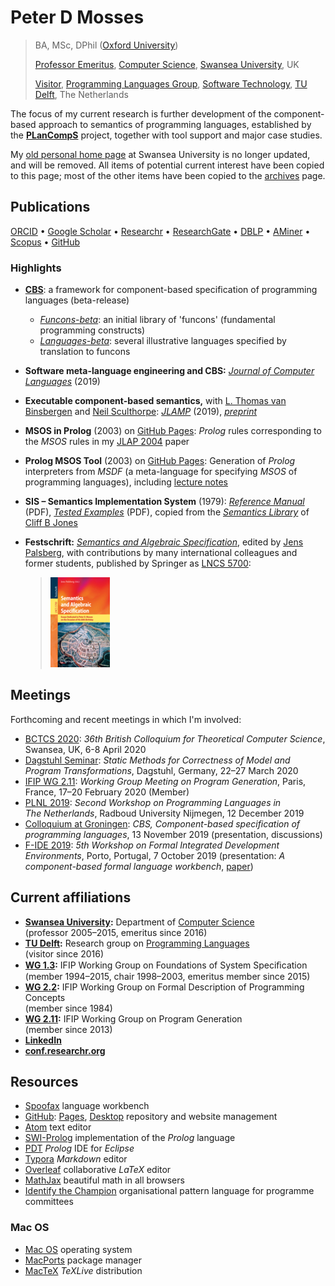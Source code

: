 # Peter D Mosses

> BA, MSc, DPhil ([Oxford University](https://www.ox.ac.uk/))
>
> [Professor Emeritus](https://www.swansea.ac.uk/staff/science/computer-science/p.d.mosses/), [Computer Science](https://www.swansea.ac.uk/compsci/), [Swansea University](http://www.swansea.ac.uk/), UK
>
> [Visitor](https://www.tudelft.nl/en/staff/p.d.mosses/), [Programming Languages Group](https://pl.ewi.tudelft.nl), [Software Technology](https://www.tudelft.nl/en/eemcs/the-faculty/departments/software-technology/), [TU Delft](https://www.tudelft.nl/en/), The Netherlands

The focus of my current research is further development of the component-based approach to semantics of programming languages, established by the **[PLanCompS](http://plancomps.org)** project, together with tool support and major case studies.

My [old personal home page](http://cs.swansea.ac.uk/~cspdm/) at Swansea University is no longer updated, and will be removed. All items of potential current interest have been copied to this page; most of the other items have been copied to the [archives](archives.md) page.

## Publications

[ORCID](https://orcid.org/0000-0002-5826-7520) • [Google Scholar](https://scholar.google.co.uk/citations?user=fIK8JS8AAAAJ) • [Researchr](https://researchr.org/profile/peterdmosses) • [ResearchGate](https://www.researchgate.net/profile/Peter_Mosses) • [DBLP](https://dblp.org/pid/m/PeterDMosses) • [AMiner](https://aminer.org/profile/53f439bbdabfaeee229c9f29) • [Scopus](https://www.scopus.com/authid/detail.uri?authorId=6701810942) • [GitHub](https://github.com/pdmosses)

### Highlights

- **[CBS](https://plancomps.github.io/CBS-beta/)**: a framework for component-based specification of programming languages (beta-release)

  - [*Funcons-beta*](https://plancomps.github.io/CBS-beta/docs/Funcons-beta): an initial library of 'funcons' (fundamental programming constructs)
  - [*Languages-beta*](https://plancomps.github.io/CBS-beta/docs/Languages-beta): several illustrative languages specified by translation to funcons

- **Software meta-language engineering and CBS:** *[Journal of Computer Languages](https://doi.org/10.1016/j.jvlc.2018.11.003)* (2019)

- **Executable component-based semantics,** with [L. Thomas van Binsbergen](https://www.cwi.nl/people/thomas-van-binsbergen) and [Neil Sculthorpe](http://neilsculthorpe.com): *[JLAMP](https://doi.org/10.1016/j.jlamp.2018.12.004)* (2019), *[preprint](papers/Binsbergen2019ECBS)*

- **MSOS in Prolog** (2003) on [GitHub Pages](https://pdmosses.github.io/msos-in-prolog): *Prolog* rules corresponding to the *MSOS* rules in my [JLAP 2004](papers/Mosses2004MSOS) paper

- **Prolog MSOS Tool** (2003) on [GitHub Pages](https://pdmosses.github.io/prolog-msos-tool): Generation of *Prolog* interpreters from *MSDF* (a meta-language for specifying *MSOS* of programming languages), including [lecture notes](https://github.com/pdmosses/prolog-msos-tool/blob/master/Notes.pdf)

- **SIS – Semantics Implementation System** (1979): *[Reference Manual](http://cs.swansea.ac.uk/~cspdm/pub/DAIMI-MD-30.pdf)* (PDF), *[Tested Examples](http://cs.swansea.ac.uk/~cspdm/pub/DAIMI-MD-33.pdf)* (PDF), copied from the *[Semantics Library](http://homepages.cs.ncl.ac.uk/cliff.jones/semantics-library/)* of [Cliff B Jones](http://homepages.cs.ncl.ac.uk/cliff.jones/)

- **Festschrift:** [*Semantics and Algebraic Specification*](https://www.springer.com/computer/foundations/book/978-3-642-04163-1), edited by [Jens Palsberg](https://www.cs.ucla.edu/~palsberg/), with contributions by many international colleagues and former students, published by Springer as  [LNCS 5700](https://www.springer.com/computer/foundations/book/978-3-642-04163-1):

  > [![img](images/festschrift-cover.jpg)](http://www.springer.com/computer/foundations/book/978-3-642-04163-1)

## Meetings

Forthcoming and recent meetings in which I'm involved:

- [BCTCS 2020](http://cs.swansea.ac.uk/bctcs2020/):
  *36th British Colloquium for Theoretical Computer Science*, Swansea, UK, 6-8 April 2020
- [Dagstuhl Seminar](https://www.dagstuhl.de/20131):
  *Static Methods for Correctness of Model and Program Transformations*, Dagstuhl, Germany, 22–27 March 2020
- [IFIP WG 2.11](https://wiki.hh.se/wg211/index.php?title=WG211/M20Schedule):
  *Working Group Meeting on Program Generation*, Paris, France, 17–20 February 2020 (Member)
- [PLNL 2019](https://wiki.clean.cs.ru.nl/PLNL19):
  *Second Workshop on Programming Languages in The Netherlands*, Radboud University Nijmegen, 12 December 2019
- [Colloquium at Groningen](https://www.rug.nl/research/bernoulli/calendar/colloquia/computer-science/2019/20191113-p-mosses):
  *CBS, Component-based specification of programming languages*, 13 November 2019
  (presentation, discussions)
- [F-IDE 2019](https://sites.google.com/view/fideworkshop2019/):
  *5th Workshop on Formal Integrated Development Environments*, Porto, Portugal, 7 October 2019
  (presentation: *A component-based formal language workbench*,
  [paper](https://doi.org/10.4204/EPTCS.310.4))

## Current affiliations

- **[Swansea University](https://www.swansea.ac.uk/):** Department of [Computer Science](https://www.swansea.ac.uk/compsci/)  
  (professor 2005–2015, emeritus since 2016)
- **[TU Delft](https://www.tudelft.nl/en/):** Research group on [Programming Languages](https://pl.ewi.tudelft.nl)  
  (visitor since 2016)
- **[WG 1.3](http://ifipwg13.informatik.uni-bremen.de/):** IFIP Working Group on Foundations of System Speciﬁcation  
  (member 1994–2015, chair 1998–2003, emeritus member since 2015)
- **[WG 2.2](http://wg22.labri.fr/):** IFIP Working Group on Formal Description of Programming Concepts  
  (member since 1984)
- **[WG 2.11](https://wiki.hh.se/wg211/):** IFIP Working Group on Program Generation  
  (member since 2013)
- **[LinkedIn](https://www.linkedin.com/in/pdmosses/)**
- **[conf.researchr.org](https://conf.researchr.org/profile/peterdmosses)**

## Resources

- [Spoofax](https://www.metaborg.org/en/latest/) language workbench
- [GitHub](https://github.com): [Pages](https://pages.github.com), [Desktop](https://desktop.github.com) repository and website management
- [Atom](https://atom.io/) text editor
- [SWI-Prolog](https://www.swi-prolog.org/) implementation of the *Prolog* language
- [PDT](https://sewiki.iai.uni-bonn.de/research/pdt/) *Prolog* IDE for *Eclipse*
- [Typora](https://typora.io) *Markdown* editor
- [Overleaf](https://www.overleaf.com) collaborative *LaTeX* editor
- [MathJax](https://www.mathjax.org) beautiful math in all browsers
- [Identify the Champion](http://www.iam.unibe.ch/~oscar/Champion/) organisational pattern language for programme committees

### Mac OS

- [Mac OS](https://www.apple.com/macos/) operating system
- [MacPorts](https://www.macports.org/) package manager
- [MacTeX](https://www.tug.org/mactex/) *TeXLive* distribution
